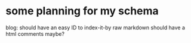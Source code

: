 # some planning for my schema


blog:
should have an easy ID to index-it-by
raw markdown
should have a html
comments maybe?